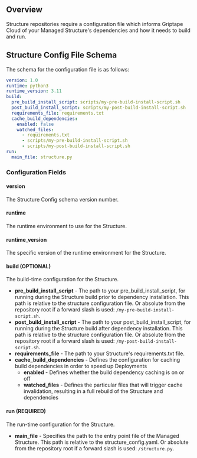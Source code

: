 ## Overview

Structure repositories require a configuration file which informs Griptape Cloud of your Managed Structure's dependencies and how it needs to build and run.

## Structure Config File Schema

The schema for the configuration file is as follows:

```yaml
version: 1.0
runtime: python3
runtime_version: 3.11
build:
  pre_build_install_script: scripts/my-pre-build-install-script.sh
  post_build_install_script: scripts/my-post-build-install-script.sh
  requirements_file: requirements.txt
  cache_build_dependencies:
    enabled: false
    watched_files:
      - requirements.txt
      - scripts/my-pre-build-install-script.sh
      - scripts/my-post-build-install-script.sh
run:
  main_file: structure.py
```

### Configuration Fields

#### version

The Structure Config schema version number.

#### runtime

The runtime environment to use for the Structure.

#### runtime_version

The specific version of the runtime environment for the Structure.

#### build (OPTIONAL)

The build-time configuration for the Structure.

* **pre_build_install_script** - The path to your pre_build_install_script, for running during the Structure build prior to dependency installation. This path is relative to the structure configuration file. Or absolute from the repository root if a forward slash is used: `/my-pre-build-install-script.sh`.
* **post_build_install_script** - The path to your post_build_install_script, for running during the Structure build after dependency installation. This path is relative to the structure configuration file. Or absolute from the repository root if a forward slash is used: `/my-post-build-install-script.sh`.
* **requirements_file** - The path to your Structure's requirements.txt file.
* **cache_build_dependencies** - Defines the configuration for caching build dependencies in order to speed up Deployments
  * **enabled** - Defines whether the build dependency caching is on or off
  * **watched_files** - Defines the particular files that will trigger cache invalidation, resulting in a full rebuild of the Structure and dependencies

#### run (REQUIRED)

The run-time configuration for the Structure.

* **main_file** - Specifies the path to the entry point file of the Managed Structure. This path is relative to the structure_config.yaml. Or absolute from the repository root if a forward slash is used: `/structure.py`.
